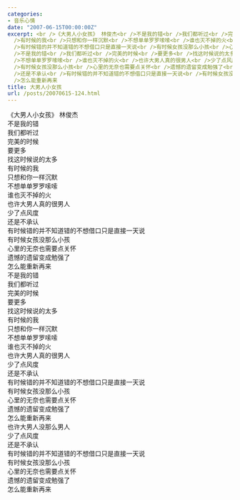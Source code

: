 ```yaml
---
categories:
- 音乐心情
date: "2007-06-15T00:00:00Z"
excerpt: <br />《大男人小女孩》 林俊杰<br />不是我的错<br />我们都听过<br />完美的时候<br />要更多<br />找这时候说的太多<br
  />有时候的我<br />只想和你一样沉默<br />不想单单罗罗嗦嗦<br />谁也灭不掉的火<br />也许大男人真的很男人<br />少了点风度<br />还是不承认<br
  />有时候错的并不知道错的不想借口只是直接一天说<br />有时候女孩没那么小孩<br />心里的无奈也需要点关怀<br />遗憾的遗留变成勉强了<br />怎么能重新再来<br
  />不是我的错<br />我们都听过<br />完美的时候<br />要更多<br />找这时候说的太多<br />有时候的我<br />只想和你一样沉默<br
  />不想单单罗罗嗦嗦<br />谁也灭不掉的火<br />也许大男人真的很男人<br />少了点风度<br />还是不承认<br />有时候错的并不知道错的不想借口只是直接一天说<br
  />有时候女孩没那么小孩<br />心里的无奈也需要点关怀<br />遗憾的遗留变成勉强了<br />怎么能重新再来<br />也许大男人没那么男人<br />少了点风度<br
  />还是不承认<br />有时候错的并不知道错的不想借口只是直接一天说<br />有时候女孩没那么小孩<br />心里的无奈也需要点关怀<br />遗憾的遗留变成勉强了<br
  />怎么能重新再来
title: 大男人小女孩
url: /posts/20070615-124.html
---
```

《大男人小女孩》 林俊杰  
不是我的错  
我们都听过  
完美的时候  
要更多  
找这时候说的太多  
有时候的我  
只想和你一样沉默  
不想单单罗罗嗦嗦  
谁也灭不掉的火  
也许大男人真的很男人  
少了点风度  
还是不承认  
有时候错的并不知道错的不想借口只是直接一天说  
有时候女孩没那么小孩  
心里的无奈也需要点关怀  
遗憾的遗留变成勉强了  
怎么能重新再来  
不是我的错  
我们都听过  
完美的时候  
要更多  
找这时候说的太多  
有时候的我  
只想和你一样沉默  
不想单单罗罗嗦嗦  
谁也灭不掉的火  
也许大男人真的很男人  
少了点风度  
还是不承认  
有时候错的并不知道错的不想借口只是直接一天说  
有时候女孩没那么小孩  
心里的无奈也需要点关怀  
遗憾的遗留变成勉强了  
怎么能重新再来  
也许大男人没那么男人  
少了点风度  
还是不承认  
有时候错的并不知道错的不想借口只是直接一天说  
有时候女孩没那么小孩  
心里的无奈也需要点关怀  
遗憾的遗留变成勉强了  
怎么能重新再来